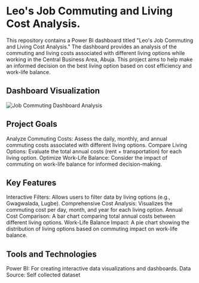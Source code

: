 # Leo's Job Commuting and Living Cost Analysis.
This repository contains a Power BI dashboard titled "Leo's Job Commuting and Living Cost Analysis." The dashboard provides an analysis of the commuting and living costs associated with different living options while working in the Central Business Area, Abuja. This project aims to help make an informed decision on the best living option based on cost efficiency and work-life balance.
## Dashboard Visualization
![Job Commuting Dashboard Analysis](https://github.com/user-attachments/assets/c8bfe71c-ba0a-48cf-b373-21cdce45b1b3)

## Project Goals
Analyze Commuting Costs: Assess the daily, monthly, and annual commuting costs associated with different living options.
Compare Living Options: Evaluate the total annual costs (rent + transportation) for each living option.
Optimize Work-Life Balance: Consider the impact of commuting on work-life balance for informed decision-making.
## Key Features
Interactive Filters: Allows users to filter data by living options (e.g., Gwagwalada, Lugbe).
Comprehensive Cost Analysis: Visualizes the commuting cost per day, month, and year for each living option.
Annual Cost Comparison: A bar chart comparing total annual costs between different living options.
Work-Life Balance Impact: A pie chart showing the distribution of living options based on commuting impact on work-life balance.

## Tools and Technologies
Power BI: For creating interactive data visualizations and dashboards.
Data Source: Self collected dataset
